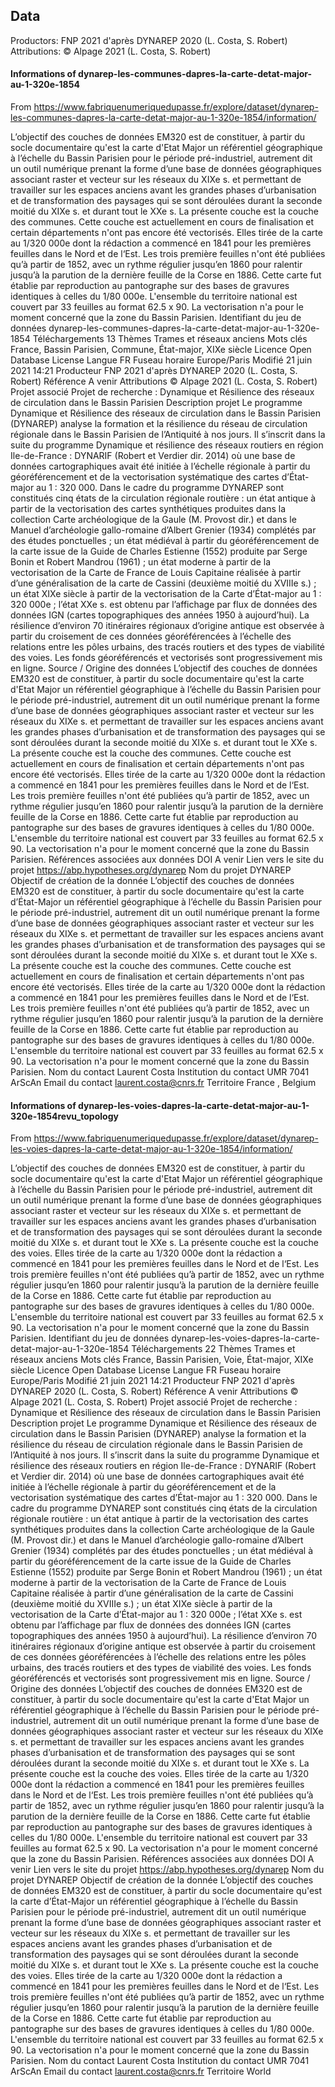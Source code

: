 ## Data

Productors: FNP 2021 d'après DYNAREP 2020 (L. Costa, S. Robert)
Attributions: © Alpage 2021 (L. Costa, S. Robert)

#### Informations of dynarep-les-communes-dapres-la-carte-detat-major-au-1-320e-1854
From https://www.fabriquenumeriquedupasse.fr/explore/dataset/dynarep-les-communes-dapres-la-carte-detat-major-au-1-320e-1854/information/

L’objectif des couches de données EM320 est de constituer, à partir du socle documentaire qu'est la carte d'Etat Major un référentiel géographique à l’échelle du Bassin Parisien pour le période pré-industriel, autrement dit un outil numérique prenant la forme d’une base de données géographiques associant raster et vecteur sur les réseaux du XIXe s. et permettant de travailler sur les espaces anciens avant les grandes phases d’urbanisation et de transformation des paysages qui se sont déroulées durant la seconde moitié du XIXe s. et durant tout le XXe s. La présente couche est la couche des communes. Cette couche est actuellement en cours de finalisation et certain départements n'ont pas encore été vectorisés. Elles tirée de la carte au 1/320 000e dont la rédaction a commencé en 1841 pour les premières feuilles dans le Nord et de l‘Est. Les trois première feuilles n'ont été publiées qu’à partir de 1852, avec un rythme régulier jusqu’en 1860 pour ralentir jusqu’à la parution de la dernière feuille de la Corse en 1886. Cette carte fut établie par reproduction au pantographe sur des bases de gravures identiques à celles du 1/80 000e. L'ensemble du territoire national est couvert par 33 feuilles au format 62.5 x 90. La vectorisation n'a pour le moment concerné que la zone du Bassin Parisien.
Identifiant du jeu de données
dynarep-les-communes-dapres-la-carte-detat-major-au-1-320e-1854
Téléchargements
13
Thèmes
Trames et réseaux anciens
Mots clés
France, Bassin Parisien, Commune, État-major, XIXe siècle
Licence
Open Database License
Langue
FR
Fuseau horaire
Europe/Paris
Modifié
21 juin 2021 14:21
Producteur
FNP 2021 d'après DYNAREP 2020 (L. Costa, S. Robert)
Référence
A venir
Attributions
© Alpage 2021 (L. Costa, S. Robert)
Projet associé
Projet de recherche : Dynamique et Résilience des réseaux de circulation dans le Bassin Parisien
Description projet
Le programme Dynamique et Résilience des réseaux de circulation dans le Bassin Parisien (DYNAREP) analyse la formation et la résilience du réseau de circulation régionale dans le Bassin Parisien de l’Antiquité à nos jours. Il s’inscrit dans la suite du programme Dynamique et résilience des réseaux routiers en région Ile-de-France : DYNARIF (Robert et Verdier dir. 2014) où une base de données cartographiques avait été initiée à l’échelle régionale à partir du géoréférencement et de la vectorisation systématique des cartes d’État-major au 1 : 320 000. Dans le cadre du programme DYNAREP sont constitués cinq états de la circulation régionale routière : un état antique à partir de la vectorisation des cartes synthétiques produites dans la collection Carte archéologique de la Gaule (M. Provost dir.) et dans le Manuel d’archéologie gallo-romaine d’Albert Grenier (1934) complétés par des études ponctuelles ; un état médiéval à partir du géoréférencement de la carte issue de la Guide de Charles Estienne (1552) produite par Serge Bonin et Robert Mandrou (1961) ; un état moderne à partir de la vectorisation de la Carte de France de Louis Capitaine réalisée à partir d’une généralisation de la carte de Cassini (deuxième moitié du XVIIIe s.) ; un état XIXe siècle à partir de la vectorisation de la Carte d’État-major au 1 : 320 000e ; l’état XXe s. est obtenu par l’affichage par flux de données des données IGN (cartes topographiques des années 1950 à aujourd’hui). La résilience d’environ 70 itinéraires régionaux d’origine antique est observée à partir du croisement de ces données géoréférencées à l’échelle des relations entre les pôles urbains, des tracés routiers et des types de viabilité des voies. Les fonds géoréférencés et vectorisés sont progressivement mis en ligne.
Source / Origine des données
L’objectif des couches de données EM320 est de constituer, à partir du socle documentaire qu'est la carte d'Etat Major un référentiel géographique à l’échelle du Bassin Parisien pour le période pré-industriel, autrement dit un outil numérique prenant la forme d’une base de données géographiques associant raster et vecteur sur les réseaux du XIXe s. et permettant de travailler sur les espaces anciens avant les grandes phases d’urbanisation et de transformation des paysages qui se sont déroulées durant la seconde moitié du XIXe s. et durant tout le XXe s. La présente couche est la couche des communes. Cette couche est actuellement en cours de finalisation et certain départements n'ont pas encore été vectorisés. Elles tirée de la carte au 1/320 000e dont la rédaction a commencé en 1841 pour les premières feuilles dans le Nord et de l‘Est. Les trois première feuilles n'ont été publiées qu’à partir de 1852, avec un rythme régulier jusqu’en 1860 pour ralentir jusqu’à la parution de la dernière feuille de la Corse en 1886. Cette carte fut établie par reproduction au pantographe sur des bases de gravures identiques à celles du 1/80 000e. L'ensemble du territoire national est couvert par 33 feuilles au format 62.5 x 90. La vectorisation n'a pour le moment concerné que la zone du Bassin Parisien.
Références associées aux données
DOI A venir
Lien vers le site du projet
https://abp.hypotheses.org/dynarep
Nom du projet
DYNAREP
Objectif de création de la donnée
L’objectif des couches de données EM320 est de constituer, à partir du socle documentaire qu'est la carte d’État-Major un référentiel géographique à l’échelle du Bassin Parisien pour le période pré-industriel, autrement dit un outil numérique prenant la forme d’une base de données géographiques associant raster et vecteur sur les réseaux du XIXe s. et permettant de travailler sur les espaces anciens avant les grandes phases d’urbanisation et de transformation des paysages qui se sont déroulées durant la seconde moitié du XIXe s. et durant tout le XXe s. La présente couche est la couche des communes. Cette couche est actuellement en cours de finalisation et certain départements n'ont pas encore été vectorisés. Elles tirée de la carte au 1/320 000e dont la rédaction a commencé en 1841 pour les premières feuilles dans le Nord et de l‘Est. Les trois première feuilles n'ont été publiées qu’à partir de 1852, avec un rythme régulier jusqu’en 1860 pour ralentir jusqu’à la parution de la dernière feuille de la Corse en 1886. Cette carte fut établie par reproduction au pantographe sur des bases de gravures identiques à celles du 1/80 000e. L'ensemble du territoire national est couvert par 33 feuilles au format 62.5 x 90. La vectorisation n'a pour le moment concerné que la zone du Bassin Parisien.
Nom du contact
Laurent Costa
Institution du contact
UMR 7041 ArScAn
Email du contact
laurent.costa@cnrs.fr
Territoire
France , Belgium

#### Informations of dynarep-les-voies-dapres-la-carte-detat-major-au-1-320e-1854revu_topology
From https://www.fabriquenumeriquedupasse.fr/explore/dataset/dynarep-les-voies-dapres-la-carte-detat-major-au-1-320e-1854/information/

L’objectif des couches de données EM320 est de constituer, à partir du socle documentaire qu'est la carte d'Etat Major un référentiel géographique à l’échelle du Bassin Parisien pour le période pré-industriel, autrement dit un outil numérique prenant la forme d’une base de données géographiques associant raster et vecteur sur les réseaux du XIXe s. et permettant de travailler sur les espaces anciens avant les grandes phases d’urbanisation et de transformation des paysages qui se sont déroulées durant la seconde moitié du XIXe s. et durant tout le XXe s. La présente couche est la couche des voies. Elles tirée de la carte au 1/320 000e dont la rédaction a commencé en 1841 pour les premières feuilles dans le Nord et de l‘Est. Les trois première feuilles n'ont été publiées qu’à partir de 1852, avec un rythme régulier jusqu’en 1860 pour ralentir jusqu’à la parution de la dernière feuille de la Corse en 1886. Cette carte fut établie par reproduction au pantographe sur des bases de gravures identiques à celles du 1/80 000e. L'ensemble du territoire national est couvert par 33 feuilles au format 62.5 x 90. La vectorisation n'a pour le moment concerné que la zone du Bassin Parisien.
Identifiant du jeu de données
dynarep-les-voies-dapres-la-carte-detat-major-au-1-320e-1854
Téléchargements
22
Thèmes
Trames et réseaux anciens
Mots clés
France, Bassin Parisien, Voie, État-major, XIXe siècle
Licence
Open Database License
Langue
FR
Fuseau horaire
Europe/Paris
Modifié
21 juin 2021 14:21
Producteur
FNP 2021 d'après DYNAREP 2020 (L. Costa, S. Robert)
Référence
A venir
Attributions
© Alpage 2021 (L. Costa, S. Robert)
Projet associé
Projet de recherche : Dynamique et Résilience des réseaux de circulation dans le Bassin Parisien
Description projet
Le programme Dynamique et Résilience des réseaux de circulation dans le Bassin Parisien (DYNAREP) analyse la formation et la résilience du réseau de circulation régionale dans le Bassin Parisien de l’Antiquité à nos jours. Il s’inscrit dans la suite du programme Dynamique et résilience des réseaux routiers en région Ile-de-France : DYNARIF (Robert et Verdier dir. 2014) où une base de données cartographiques avait été initiée à l’échelle régionale à partir du géoréférencement et de la vectorisation systématique des cartes d’État-major au 1 : 320 000. Dans le cadre du programme DYNAREP sont constitués cinq états de la circulation régionale routière : un état antique à partir de la vectorisation des cartes synthétiques produites dans la collection Carte archéologique de la Gaule (M. Provost dir.) et dans le Manuel d’archéologie gallo-romaine d’Albert Grenier (1934) complétés par des études ponctuelles ; un état médiéval à partir du géoréférencement de la carte issue de la Guide de Charles Estienne (1552) produite par Serge Bonin et Robert Mandrou (1961) ; un état moderne à partir de la vectorisation de la Carte de France de Louis Capitaine réalisée à partir d’une généralisation de la carte de Cassini (deuxième moitié du XVIIIe s.) ; un état XIXe siècle à partir de la vectorisation de la Carte d’État-major au 1 : 320 000e ; l’état XXe s. est obtenu par l’affichage par flux de données des données IGN (cartes topographiques des années 1950 à aujourd’hui). La résilience d’environ 70 itinéraires régionaux d’origine antique est observée à partir du croisement de ces données géoréférencées à l’échelle des relations entre les pôles urbains, des tracés routiers et des types de viabilité des voies. Les fonds géoréférencés et vectorisés sont progressivement mis en ligne.
Source / Origine des données
L’objectif des couches de données EM320 est de constituer, à partir du socle documentaire qu'est la carte d'Etat Major un référentiel géographique à l’échelle du Bassin Parisien pour le période pré-industriel, autrement dit un outil numérique prenant la forme d’une base de données géographiques associant raster et vecteur sur les réseaux du XIXe s. et permettant de travailler sur les espaces anciens avant les grandes phases d’urbanisation et de transformation des paysages qui se sont déroulées durant la seconde moitié du XIXe s. et durant tout le XXe s. La présente couche est la couche des voies. Elles tirée de la carte au 1/320 000e dont la rédaction a commencé en 1841 pour les premières feuilles dans le Nord et de l‘Est. Les trois première feuilles n'ont été publiées qu’à partir de 1852, avec un rythme régulier jusqu’en 1860 pour ralentir jusqu’à la parution de la dernière feuille de la Corse en 1886. Cette carte fut établie par reproduction au pantographe sur des bases de gravures identiques à celles du 1/80 000e. L'ensemble du territoire national est couvert par 33 feuilles au format 62.5 x 90. La vectorisation n'a pour le moment concerné que la zone du Bassin Parisien.
Références associées aux données
DOI A venir
Lien vers le site du projet
https://abp.hypotheses.org/dynarep
Nom du projet
DYNAREP
Objectif de création de la donnée
L’objectif des couches de données EM320 est de constituer, à partir du socle documentaire qu'est la carte d’État-Major un référentiel géographique à l’échelle du Bassin Parisien pour le période pré-industriel, autrement dit un outil numérique prenant la forme d’une base de données géographiques associant raster et vecteur sur les réseaux du XIXe s. et permettant de travailler sur les espaces anciens avant les grandes phases d’urbanisation et de transformation des paysages qui se sont déroulées durant la seconde moitié du XIXe s. et durant tout le XXe s. La présente couche est la couche des voies. Elles tirée de la carte au 1/320 000e dont la rédaction a commencé en 1841 pour les premières feuilles dans le Nord et de l‘Est. Les trois première feuilles n'ont été publiées qu’à partir de 1852, avec un rythme régulier jusqu’en 1860 pour ralentir jusqu’à la parution de la dernière feuille de la Corse en 1886. Cette carte fut établie par reproduction au pantographe sur des bases de gravures identiques à celles du 1/80 000e. L'ensemble du territoire national est couvert par 33 feuilles au format 62.5 x 90. La vectorisation n'a pour le moment concerné que la zone du Bassin Parisien.
Nom du contact
Laurent Costa
Institution du contact
UMR 7041 ArScAn
Email du contact
laurent.costa@cnrs.fr
Territoire
World 
